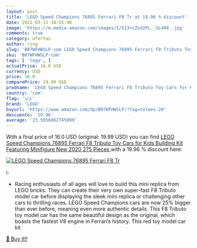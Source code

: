 ```yaml
---
layout: post
title: 'LEGO Speed Champions 76895 Ferrari F8 Tr at 19.96 % discount'
date: 2021-03-15 18:55:48
image: 'https://m.media-amazon.com/images/I/513+cZnd2PL._SL400_.jpg'
comments: true
category: ofertas
author: ring
slug: 'B07WFHWSLP-com LEGO Speed Champions 76895 Ferrari F8 Tributo Toy Cars...'
sku: 'B07WFHWSLP-com'
tags: [ 'lego', ]
actualPrice: 16.0 USD
currency: USD
price: 16.0
comparePrice: 19.99 USD
prodname: 'LEGO Speed Champions 76895 Ferrari F8 Tributo Toy Cars for Kids  Building Kit Featuring Minifigure  New 2020  275 Pieces '
country: 'com'
flag: '🇺🇸'
brand: 'LEGO'
buyurl: 'https://www.amazon.com/dp/B07WFHWSLP/?tag=tolees-20'
descuento: '19.96'
average: '23.5656862745099'
---
```


With a final price of 16.0 USD (original: 19.99 USD) you can find [LEGO Speed Champions 76895 Ferrari F8 Tributo Toy Cars for Kids  Building Kit Featuring Minifigure  New 2020  275 Pieces ](https://www.amazon.com/dp/B07WFHWSLP/?tag=tolees-20) with a  19.96 % discount here:

[![LEGO Speed Champions 76895 Ferrari F8 Tr](https://m.media-amazon.com/images/I/513+cZnd2PL._SL400_.jpg)](https://www.amazon.com/dp/B07WFHWSLP/?tag=tolees-20)

ℹ️:

- Racing enthusiasts of all ages will love to build this mini replica from LEGO bricks. They can create their very own super-fast F8 Tributo model car before displaying the sleek mini replica or challenging other cars to thrilling races. LEGO Speed Champions cars are now 25% bigger than ever before, meaning even more authentic details. This F8 Tributo toy model car has the same beautiful design as the original, which boasts the fastest V8 engine in Ferrari’s history. This red toy model car kit

[🛒 Buy it!!](https://www.amazon.com/dp/B07WFHWSLP/?tag=tolees-20)
